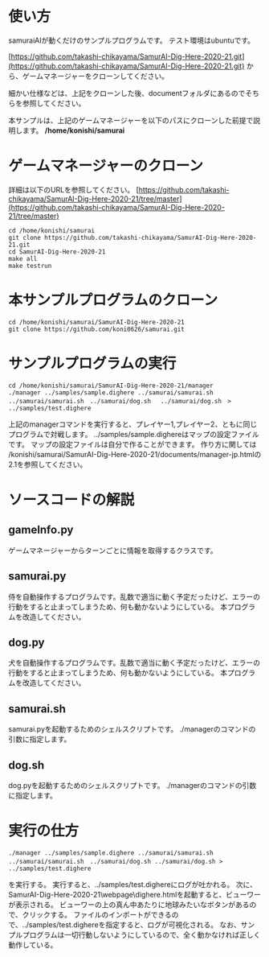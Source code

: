 # 使い方
samuraiAIが動くだけのサンプルプログラムです。
テスト環境はubuntuです。

[https://github.com/takashi-chikayama/SamurAI-Dig-Here-2020-21.git](https://github.com/takashi-chikayama/SamurAI-Dig-Here-2020-21.git)
から、ゲームマネージャーをクローンしてください。

細かい仕様などは、上記をクローンした後、documentフォルダにあるのでそちらを参照してください。

本サンプルは、上記のゲームマネージャーを以下のパスにクローンした前提で説明します。
**/home/konishi/samurai**

# ゲームマネージャーのクローン
詳細は以下のURLを参照してください。
[https://github.com/takashi-chikayama/SamurAI-Dig-Here-2020-21/tree/master](https://github.com/takashi-chikayama/SamurAI-Dig-Here-2020-21/tree/master)

```
cd /home/konishi/samurai
git clone https://github.com/takashi-chikayama/SamurAI-Dig-Here-2020-21.git
cd SamurAI-Dig-Here-2020-21
make all
make testrun
```

# 本サンプルプログラムのクローン
```
cd /home/konishi/samurai/SamurAI-Dig-Here-2020-21
git clone https://github.com/koni0626/samurai.git
```

# サンプルプログラムの実行
```
cd /home/konishi/samurai/SamurAI-Dig-Here-2020-21/manager
./manager ../samples/sample.dighere ../samurai/samurai.sh ../samurai/samurai.sh　../samurai/dog.sh　 ../samurai/dog.sh　> ../samples/test.dighere
```
上記のmanagerコマンドを実行すると、プレイヤー1,プレイヤー2、ともに同じプログラムで対戦します。
../samples/sample.dighereはマップの設定ファイルです。
マップの設定ファイルは自分で作ることができます。
作り方に関しては
/konishi/samurai/SamurAI-Dig-Here-2020-21/documents/manager-jp.htmlの2.1を参照してください。


# ソースコードの解説
## gameInfo.py
ゲームマネージャーからターンごとに情報を取得するクラスです。

## samurai.py
侍を自動操作するプログラムです。乱数で適当に動く予定だったけど、エラーの行動をすると止まってしまうため、何も動かないようにしている。
本プログラムを改造してください。

## dog.py
犬を自動操作するプログラムです。乱数で適当に動く予定だったけど、エラーの行動をすると止まってしまうため、何も動かないようにしている。
本プログラムを改造してください。

## samurai.sh
samurai.pyを起動するためのシェルスクリプトです。
./managerのコマンドの引数に指定します。

## dog.sh
dog.pyを起動するためのシェルスクリプトです。
./managerのコマンドの引数に指定します。

# 実行の仕方

```
./manager ../samples/sample.dighere ../samurai/samurai.sh ../samurai/samurai.sh　../samurai/dog.sh ../samurai/dog.sh > ../samples/test.dighere
```
を実行する。
実行すると、../samples/test.dighereにログが吐かれる。
次に、SamurAI-Dig-Here-2020-21\webpage\dighere.htmlを起動すると、ビューワーが表示される。
ビューワーの上の真ん中あたりに地球みたいなボタンがあるので、クリックする。
ファイルのインポートができるので、../samples/test.dighereを指定すると、ログが可視化される。
なお、サンプルプログラムは一切行動しないようにしているので、全く動かなければ正しく動作している。

